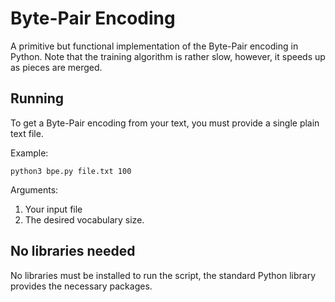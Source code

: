 # Byte-Pair Encoding

A primitive but functional implementation of the Byte-Pair encoding in Python.
Note that the training algorithm is rather slow, however, it speeds up as pieces are merged.

## Running

To get a Byte-Pair encoding from your text, you must provide a single plain text file.

Example:

    python3 bpe.py file.txt 100

Arguments:
1. Your input file
2. The desired vocabulary size.

## No libraries needed

No libraries must be installed to run the script, the standard Python library provides the necessary packages.